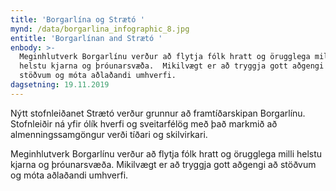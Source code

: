 ```yaml
---
title: 'Borgarlína og Strætó '
mynd: /data/borgarlina_infographic_8.jpg
entitle: 'Borgarlínan and Strætó '
enbody: >-
  Meginhlutverk Borgarlínu verður að flytja fólk hratt og örugglega milli
  helstu kjarna og þróunarsvæða.  Mikilvægt er að tryggja gott aðgengi að
  stöðvum og móta aðlaðandi umhverfi.
dagsetning: 19.11.2019
---
```

Nýtt stofnleiðanet Strætó verður grunnur að framtíðarskipan Borgarlínu. Stofnleiðir ná yfir ólík hverfi og sveitarfélög með það markmið að almenningssamgöngur verði tíðari og skilvirkari.

Meginhlutverk Borgarlínu verður að flytja fólk hratt og örugglega milli helstu kjarna og þróunarsvæða.  Mikilvægt er að tryggja gott aðgengi að stöðvum og móta aðlaðandi umhverfi.
